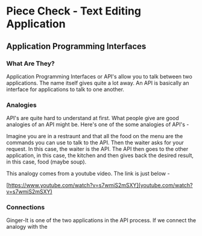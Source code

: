 # Piece Check - Text Editing Application
## Application Programming Interfaces
### What Are They?

Application Programming Interfaces or API's allow you to talk between two applications. The name itself gives quite a lot away. An API is basically an interface for applications to talk to one another.

### Analogies

API's are quite hard to understand at first. What people give are good analogies of an API might be. Here's one of the some analogies of API's -

Imagine you are in a restraunt and that all the food on the menu are the commands you can use to talk to the API. Then the waiter asks for your request. In this case, the waiter is the API. The API then goes to the other application, in this case, the kitchen and then gives back the desired result, in this case, food (maybe soup).

This analogy comes from a youtube video. The link is just below -

[https://www.youtube.com/watch?v=s7wmiS2mSXY](youtube.com/watch?v=s7wmiS2mSXY)

### Connections

Ginger-It is one of the two applications in the API process. If we connect the analogy with the 
